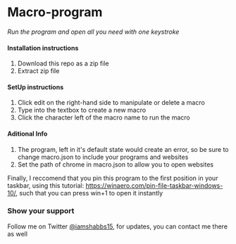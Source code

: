 # Macro-program

_Run the program and open all you need with one keystroke_

#### Installation instructions

1. Download this repo as a zip file
2. Extract zip file

#### SetUp instructions

1. Click edit on the right-hand side to manipulate or delete a macro
2. Type into the textbox to create a new macro
3. Click the character left of the macro name to run the macro
  
#### Aditional Info

1. The program, left in it's default state would create an error, so be sure to change macro.json to include your programs and websites
2. Set the path of chrome in macro.json to allow you to open websites

Finally, I reccomend that you pin this program to the first position in your taskbar, using this tutorial: https://winaero.com/pin-file-taskbar-windows-10/, such that you can press win+1 to open it instantly 
### Show your support

Follow me on Twitter [@iamshabbs15](https://twitter.com/iamshabbs15), for updates, you can contact me there as well

